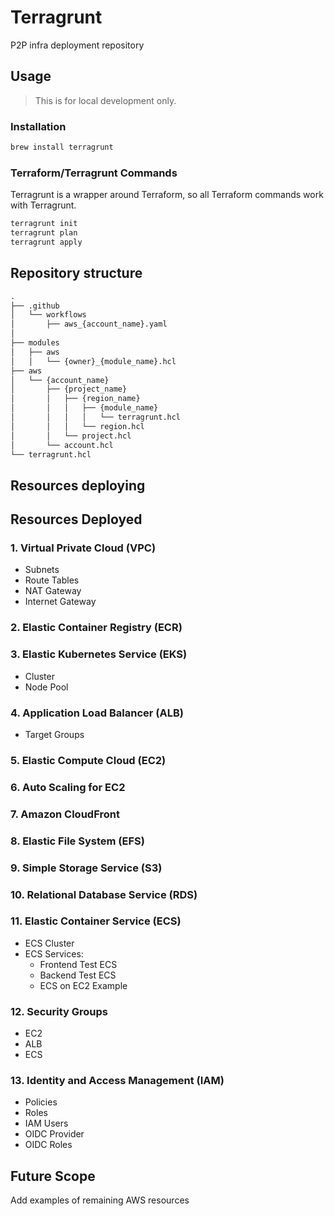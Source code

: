 # Terragrunt

P2P infra deployment repository 

## Usage

> This is for local development only.

### Installation

```bash
brew install terragrunt
```

### Terraform/Terragrunt Commands

Terragrunt is a wrapper around Terraform, so all Terraform commands work with Terragrunt.

```bash
terragrunt init
terragrunt plan
terragrunt apply
```

## Repository structure

```txt
.
├── .github
│   └── workflows
│       ├── aws_{account_name}.yaml
│  
├── modules
│   ├── aws
│   │   └── {owner}_{module_name}.hcl
├── aws
│   └── {account_name}
│       ├── {project_name}
│       │   ├── {region_name}
│       │   │   ├── {module_name}
│       │   │   │   └── terragrunt.hcl
│       │   │   └── region.hcl
│       │   └── project.hcl
│       └── account.hcl
└── terragrunt.hcl
```

## Resources deploying
## Resources Deployed

### 1. Virtual Private Cloud (VPC)
- Subnets
- Route Tables
- NAT Gateway
- Internet Gateway

### 2. Elastic Container Registry (ECR)

### 3. Elastic Kubernetes Service (EKS)
- Cluster
- Node Pool

### 4. Application Load Balancer (ALB)
- Target Groups

### 5. Elastic Compute Cloud (EC2)

### 6. Auto Scaling for EC2

### 7. Amazon CloudFront

### 8. Elastic File System (EFS)

### 9. Simple Storage Service (S3)

### 10. Relational Database Service (RDS)

### 11. Elastic Container Service (ECS)
- ECS Cluster
- ECS Services:
  - Frontend Test ECS
  - Backend Test ECS
  - ECS on EC2 Example

### 12. Security Groups
- EC2
- ALB
- ECS

### 13. Identity and Access Management (IAM)
- Policies
- Roles
- IAM Users
- OIDC Provider
- OIDC Roles

## Future Scope 
Add examples of remaining AWS resources